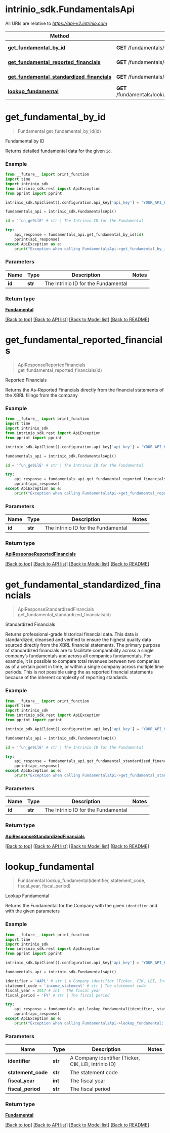 # intrinio_sdk.FundamentalsApi

All URIs are relative to *https://api-v2.intrinio.com*

Method | HTTP request | Description
------------- | ------------- | -------------
[**get_fundamental_by_id**](FundamentalsApi.md#get_fundamental_by_id) | **GET** /fundamentals/{id} | Fundamental by ID
[**get_fundamental_reported_financials**](FundamentalsApi.md#get_fundamental_reported_financials) | **GET** /fundamentals/{id}/reported_financials | Reported Financials
[**get_fundamental_standardized_financials**](FundamentalsApi.md#get_fundamental_standardized_financials) | **GET** /fundamentals/{id}/standardized_financials | Standardized Financials
[**lookup_fundamental**](FundamentalsApi.md#lookup_fundamental) | **GET** /fundamentals/lookup/{identifier}/{statement_code}/{fiscal_year}/{fiscal_period} | Lookup Fundamental


# **get_fundamental_by_id**
> Fundamental get_fundamental_by_id(id)

Fundamental by ID

Returns detailed fundamental data for the given `id`.

### Example
```python
from __future__ import print_function
import time
import intrinio_sdk
from intrinio_sdk.rest import ApiException
from pprint import pprint

intrinio_sdk.ApiClient().configuration.api_key['api_key'] = 'YOUR_API_KEY'

fundamentals_api = intrinio_sdk.FundamentalsApi()

id = 'fun_ge9LlE' # str | The Intrinio ID for the Fundamental

try:
    api_response = fundamentals_api.get_fundamental_by_id(id)
    pprint(api_response)
except ApiException as e:
    print("Exception when calling FundamentalsApi->get_fundamental_by_id: %s\n" % e)
```

### Parameters

Name | Type | Description  | Notes
------------- | ------------- | ------------- | -------------
 **id** | **str**| The Intrinio ID for the Fundamental | 

### Return type

[**Fundamental**](Fundamental.md)

[[Back to top]](#) [[Back to API list]](../README.md#documentation-for-api-endpoints) [[Back to Model list]](../README.md#documentation-for-models) [[Back to README]](../README.md)

# **get_fundamental_reported_financials**
> ApiResponseReportedFinancials get_fundamental_reported_financials(id)

Reported Financials

Returns the As-Reported Financials directly from the financial statements of the XBRL filings from the company

### Example
```python
from __future__ import print_function
import time
import intrinio_sdk
from intrinio_sdk.rest import ApiException
from pprint import pprint

intrinio_sdk.ApiClient().configuration.api_key['api_key'] = 'YOUR_API_KEY'

fundamentals_api = intrinio_sdk.FundamentalsApi()

id = 'fun_ge9LlE' # str | The Intrinio ID for the Fundamental

try:
    api_response = fundamentals_api.get_fundamental_reported_financials(id)
    pprint(api_response)
except ApiException as e:
    print("Exception when calling FundamentalsApi->get_fundamental_reported_financials: %s\n" % e)
```

### Parameters

Name | Type | Description  | Notes
------------- | ------------- | ------------- | -------------
 **id** | **str**| The Intrinio ID for the Fundamental | 

### Return type

[**ApiResponseReportedFinancials**](ApiResponseReportedFinancials.md)

[[Back to top]](#) [[Back to API list]](../README.md#documentation-for-api-endpoints) [[Back to Model list]](../README.md#documentation-for-models) [[Back to README]](../README.md)

# **get_fundamental_standardized_financials**
> ApiResponseStandardizedFinancials get_fundamental_standardized_financials(id)

Standardized Financials

Returns professional-grade historical financial data. This data is standardized, cleansed and verified to ensure the highest quality data sourced directly from the XBRL financial statements. The primary purpose of standardized financials are to facilitate comparability across a single company’s fundamentals and across all companies fundamentals. For example, it is possible to compare total revenues between two companies as of a certain point in time, or within a single company across multiple time periods. This is not possible using the as reported financial statements because of the inherent complexity of reporting standards.

### Example
```python
from __future__ import print_function
import time
import intrinio_sdk
from intrinio_sdk.rest import ApiException
from pprint import pprint

intrinio_sdk.ApiClient().configuration.api_key['api_key'] = 'YOUR_API_KEY'

fundamentals_api = intrinio_sdk.FundamentalsApi()

id = 'fun_ge9LlE' # str | The Intrinio ID for the Fundamental

try:
    api_response = fundamentals_api.get_fundamental_standardized_financials(id)
    pprint(api_response)
except ApiException as e:
    print("Exception when calling FundamentalsApi->get_fundamental_standardized_financials: %s\n" % e)
```

### Parameters

Name | Type | Description  | Notes
------------- | ------------- | ------------- | -------------
 **id** | **str**| The Intrinio ID for the Fundamental | 

### Return type

[**ApiResponseStandardizedFinancials**](ApiResponseStandardizedFinancials.md)

[[Back to top]](#) [[Back to API list]](../README.md#documentation-for-api-endpoints) [[Back to Model list]](../README.md#documentation-for-models) [[Back to README]](../README.md)

# **lookup_fundamental**
> Fundamental lookup_fundamental(identifier, statement_code, fiscal_year, fiscal_period)

Lookup Fundamental

Returns the Fundamental for the Company with the given `identifier` and with the given parameters

### Example
```python
from __future__ import print_function
import time
import intrinio_sdk
from intrinio_sdk.rest import ApiException
from pprint import pprint

intrinio_sdk.ApiClient().configuration.api_key['api_key'] = 'YOUR_API_KEY'

fundamentals_api = intrinio_sdk.FundamentalsApi()

identifier = 'AAPL' # str | A Company identifier (Ticker, CIK, LEI, Intrinio ID)
statement_code = 'income_statement' # str | The statement code
fiscal_year = 2017 # int | The fiscal year
fiscal_period = 'FY' # str | The fiscal period

try:
    api_response = fundamentals_api.lookup_fundamental(identifier, statement_code, fiscal_year, fiscal_period)
    pprint(api_response)
except ApiException as e:
    print("Exception when calling FundamentalsApi->lookup_fundamental: %s\n" % e)
```

### Parameters

Name | Type | Description  | Notes
------------- | ------------- | ------------- | -------------
 **identifier** | **str**| A Company identifier (Ticker, CIK, LEI, Intrinio ID) | 
 **statement_code** | **str**| The statement code | 
 **fiscal_year** | **int**| The fiscal year | 
 **fiscal_period** | **str**| The fiscal period | 

### Return type

[**Fundamental**](Fundamental.md)

[[Back to top]](#) [[Back to API list]](../README.md#documentation-for-api-endpoints) [[Back to Model list]](../README.md#documentation-for-models) [[Back to README]](../README.md)

